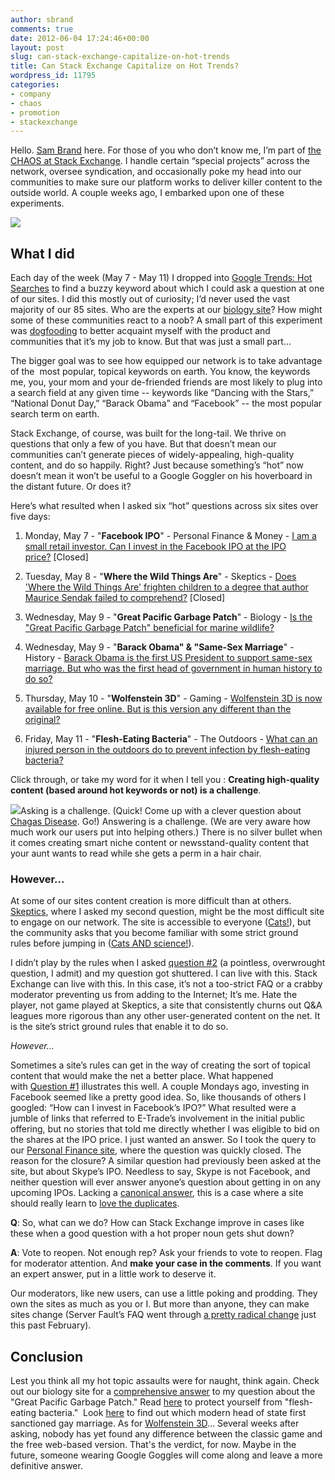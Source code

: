```yaml
---
author: sbrand
comments: true
date: 2012-06-04 17:24:46+00:00
layout: post
slug: can-stack-exchange-capitalize-on-hot-trends
title: Can Stack Exchange Capitalize on Hot Trends?
wordpress_id: 11795
categories:
- company
- chaos
- promotion
- stackexchange
---
```


Hello. [Sam Brand](http://stackexchange.com/users/482412/samthebrand) here. For those of you who don’t know me, I’m part of [the CHAOS at Stack Exchange](http://blog.stackoverflow.com/2011/11/the-art-of-organizing-chaos/). I handle certain “special projects” across the network, oversee syndication, and occasionally poke my head into our communities to make sure our platform works to deliver killer content to the outside world. A couple weeks ago, I embarked upon one of these experiments.

![](http://blog.stackoverflow.com/wp-content/uploads/teh-hawtness-300x293.png)


## What I did


Each day of the week (May 7 - May 11) I dropped into [Google Trends: Hot Searches](http://www.google.com/trends/hottrends?sa=X) to find a buzzy keyword about which I could ask a question at one of our sites. I did this mostly out of curiosity; I’d never used the vast majority of our 85 sites. Who are the experts at our [biology site](http://biology.stackexchange.com/)? How might some of these communities react to a noob? A small part of this experiment was [dogfooding](http://blog.stackoverflow.com/2010/01/eating-our-own-careers-dogfood/) to better acquaint myself with the product and communities that it’s my job to know. But that was just a small part...

The bigger goal was to see how equipped our network is to take advantage of the  most popular, topical keywords on earth. You know, the keywords me, you, your mom and your de-friended friends are most likely to plug into a search field at any given time -- keywords like “Dancing with the Stars,” “National Donut Day,” “Barack Obama” and “Facebook” -- the most popular search term on earth.

Stack Exchange, of course, was built for the long-tail. We thrive on questions that only a few of you have. But that doesn’t mean our communities can’t generate pieces of widely-appealing, high-quality content, and do so happily. Right? Just because something’s “hot” now doesn’t mean it won’t be useful to a Google Goggler on his hoverboard in the distant future. Or does it?

Here’s what resulted when I asked six “hot” questions across six sites over five days:



	
  1. Monday, May 7 - "**Facebook IPO**" - Personal Finance & Money - [I am a small retail investor. Can I invest in the Facebook IPO at the IPO price?](http://money.stackexchange.com/questions/14975/i-am-a-small-retail-investor-can-i-invest-in-the-facebook-ipo-at-the-ipo-price) [Closed]

	
  2. Tuesday, May 8 - "**Where the Wild Things Are**" - Skeptics - [Does 'Where the Wild Things Are' frighten children to a degree that author Maurice Sendak failed to comprehend?](http://skeptics.stackexchange.com/questions/9372/does-where-the-wild-things-are-frighten-children-to-a-degree-that-author-mauri) [Closed]

	
  3. Wednesday, May 9 - "**Great Pacific Garbage Patch**" - Biology - [Is the "Great Pacific Garbage Patch" beneficial for marine wildlife?](http://biology.stackexchange.com/questions/2212/is-the-great-pacific-garbage-patch-beneficial-for-marine-wildlife)

	
  4. Wednesday, May 9 - "**Barack Obama" & "Same-Sex Marriage**" - History - [Barack Obama is the first US President to support same-sex marriage. But who was the first head of government in human history to do so?](http://history.stackexchange.com/questions/1983/barack-obama-is-the-first-us-president-to-support-same-sex-marriage-but-who-was)

	
  5. Thursday, May 10 - "**Wolfenstein 3D**" - Gaming - [Wolfenstein 3D is now available for free online. But is this version any different than the original?](http://gaming.stackexchange.com/questions/65746/wolfenstein-3d-is-now-available-for-free-online-but-is-this-version-any-differe)

	
  6. Friday, May 11 - "**Flesh-Eating Bacteria**" - The Outdoors - [What can an injured person in the outdoors do to prevent infection by flesh-eating bacteria?](http://outdoors.stackexchange.com/questions/1497/what-can-an-injured-person-in-the-outdoors-do-to-prevent-infection-by-flesh-eati)


Click through, or take my word for it when I tell you : **Creating high-quality content **(based around hot keywords or not)** is a challenge**.

[![](http://blog.stackoverflow.com/wp-content/uploads/seths-drawing-bigger-1024x665.jpg)](http://blog.stackoverflow.com/2012/06/can-stack-exchange-capitalize-on-hot-trends/seths-drawing-bigger/)Asking is a challenge. (Quick! Come up with a clever question about [Chagas Disease](http://www.google.com/trends/hottrends?q=chagas+disease). Go!) Answering is a challenge. (We are very aware how much work our users put into helping others.) There is no silver bullet when it comes creating smart niche content or newsstand-quality content that your aunt wants to read while she gets a perm in a hair chair.


### However...


At some of our sites content creation is more difficult than at others. [Skeptics](http://skeptics.stackexchange.com/), where I asked my second question, might be the most difficult site to engage on our network. The site is accessible to everyone ([Cats!](http://mashable.com/2010/10/21/why-does-the-web-love-cats/)), but the community asks that you become familiar with some strict ground rules before jumping in ([Cats AND science!](http://skeptics.stackexchange.com/questions/3060/do-cats-always-land-on-their-feet)).

I didn’t play by the rules when I asked [question #2](http://skeptics.stackexchange.com/q/9372/4070) (a pointless, overwrought question, I admit) and my question got shuttered. I can live with this. Stack Exchange can live with this. In this case, it’s not a too-strict FAQ or a crabby moderator preventing us from adding to the Internet; It’s me. Hate the player, not game played at Skeptics, a site that consistently churns out Q&A leagues more rigorous than any other user-generated content on the net. It is the site’s strict ground rules that enable it to do so.

_However..._

Sometimes a site’s rules can get in the way of creating the sort of topical content that would make the net a better place. What happened with [Question #1](http://money.stackexchange.com/q/14975/5139) illustrates this well. A couple Mondays ago, investing in Facebook seemed like a pretty good idea. So, like thousands of others I googled: “How can I invest in Facebook’s IPO?” What resulted were a jumble of links that referred to E-Trade’s involvement in the initial public offering, but no stories that told me directly whether I was eligible to bid on the shares at the IPO price. I just wanted an answer. So I took the query to our [Personal Finance site](http://money.stackexchange.com/), where the question was quickly closed. The reason for the closure? A similar question had previously been asked at the site, but about Skype’s IPO. Needless to say, Skype is not Facebook, and neither question will ever answer anyone’s question about getting in on any upcoming IPOs. Lacking a [canonical answer](http://blog.stackoverflow.com/2011/01/the-wikipedia-of-long-tail-programming-questions/), this is a case where a site should really learn to [love the duplicates](http://blog.stackoverflow.com/2010/11/dr-strangedupe-or-how-i-learned-to-stop-worrying-and-love-duplication/).

**Q**: So, what can we do? How can Stack Exchange improve in cases like these when a good question with a hot proper noun gets shut down?

**A**: Vote to reopen. Not enough rep? Ask your friends to vote to reopen. Flag for moderator attention. And **make your case in the comments**. If you want an expert answer, put in a little work to deserve it.

Our moderators, like new users, can use a little poking and prodding. They own the sites as much as you or I. But more than anyone, they can make sites change (Server Fault’s FAQ went through [a pretty radical change](http://meta.serverfault.com/questions/2894/voting-on-the-faq-rewrite-round-2) just this past February).


## Conclusion


Lest you think all my hot topic assaults were for naught, think again. Check out our biology site for a [comprehensive answer](http://biology.stackexchange.com/a/2221/423) to my question about the "Great Pacific Garbage Patch." Read [here](http://outdoors.stackexchange.com/a/1498/138) to protect yourself from "flesh-eating bacteria."  Look [here](http://history.stackexchange.com/a/1985/282) to find out which modern head of state first sanctioned gay marriage. As for [Wolfenstein 3D](http://gaming.stackexchange.com/q/65746/13524)… Several weeks after asking, nobody has yet found any difference between the classic game and the free web-based version. That's the verdict, for now. Maybe in the future, someone wearing Google Goggles will come along and leave a more definitive answer.
